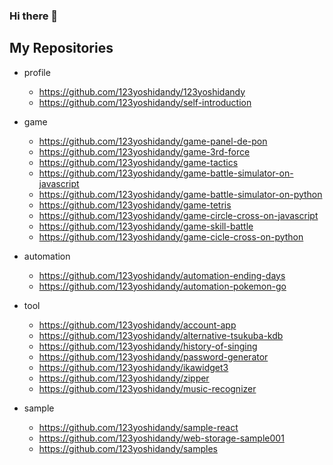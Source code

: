 ### Hi there 👋

## My Repositories

- profile
  - https://github.com/123yoshidandy/123yoshidandy
  - https://github.com/123yoshidandy/self-introduction

- game
  - https://github.com/123yoshidandy/game-panel-de-pon
  - https://github.com/123yoshidandy/game-3rd-force
  - https://github.com/123yoshidandy/game-tactics
  - https://github.com/123yoshidandy/game-battle-simulator-on-javascript
  - https://github.com/123yoshidandy/game-battle-simulator-on-python
  - https://github.com/123yoshidandy/game-tetris
  - https://github.com/123yoshidandy/game-circle-cross-on-javascript
  - https://github.com/123yoshidandy/game-skill-battle
  - https://github.com/123yoshidandy/game-cicle-cross-on-python

- automation
  - https://github.com/123yoshidandy/automation-ending-days
  - https://github.com/123yoshidandy/automation-pokemon-go

- tool
  - https://github.com/123yoshidandy/account-app
  - https://github.com/123yoshidandy/alternative-tsukuba-kdb
  - https://github.com/123yoshidandy/history-of-singing
  - https://github.com/123yoshidandy/password-generator
  - https://github.com/123yoshidandy/ikawidget3
  - https://github.com/123yoshidandy/zipper
  - https://github.com/123yoshidandy/music-recognizer

- sample
  - https://github.com/123yoshidandy/sample-react
  - https://github.com/123yoshidandy/web-storage-sample001
  - https://github.com/123yoshidandy/samples

<!--
**123yoshidandy/123yoshidandy** is a ✨ _special_ ✨ repository because its `README.md` (this file) appears on your GitHub profile.

Here are some ideas to get you started:

- 🔭 I’m currently working on ...
- 🌱 I’m currently learning ...
- 👯 I’m looking to collaborate on ...
- 🤔 I’m looking for help with ...
- 💬 Ask me about ...
- 📫 How to reach me: ...
- 😄 Pronouns: ...
- ⚡ Fun fact: ...
-->
